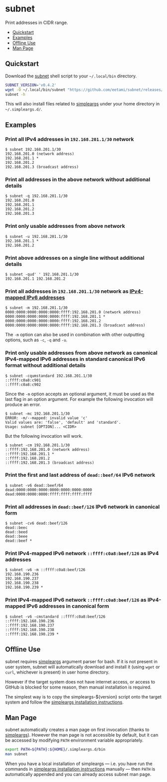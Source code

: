 # subnet

Print addresses in CIDR range.

- [Quickstart](#quickstart)
- [Examples](#examples)
- [Offline Use](#offline-use)
- [Man Page](#man-page)

## Quickstart

Download the [subnet](https://github.com/eetami/subnet/releases/latest) shell
script to your `~/.local/bin` directory.

```bash
SUBNET_VERSION='v0.4.2'
wget -O ~/.local/bin/subnet "https://github.com/eetami/subnet/releases/download/${SUBNET_VERSION}/subnet"
subnet -h
```

This will also install files related to [simpleargs](https://github.com/laurivan/simpleargs)
under your home directory in `~/.simpleargs.d/`.

## Examples

### Print all IPv4 addresses in `192.168.201.1/30` network

```console
$ subnet 192.168.201.1/30
192.168.201.0 (network address)
192.168.201.1 *
192.168.201.2
192.168.201.3 (broadcast address)
```

### Print all addresses in the above network without additional details

```console
$ subnet -q 192.168.201.1/30
192.168.201.0
192.168.201.1
192.168.201.2
192.168.201.3
```

### Print only usable addresses from above network

```console
$ subnet -u 192.168.201.1/30
192.168.201.1 *
192.168.201.2
```

### Print above addresses on a single line without additional details

```console
$ subnet -qud' ' 192.168.201.1/30
192.168.201.1 192.168.201.2
```

### Print all addresses in `192.168.201.1/30` network as [IPv4-mapped IPv6 addresses](https://www.rfc-editor.org/rfc/rfc4291.html#section-2.5.5.2)

```console
$ subnet -m 192.168.201.1/30
0000:0000:0000:0000:0000:ffff:192.168.201.0 (network address)
0000:0000:0000:0000:0000:ffff:192.168.201.1 *
0000:0000:0000:0000:0000:ffff:192.168.201.2
0000:0000:0000:0000:0000:ffff:192.168.201.3 (broadcast address)
```

The `-m` option can also be used in combination with other outputting options, such as `-c`, `-q` and `-u`.

### Print only usable addresses from above network as canonical IPv4-mapped IPv6 addresses in standard canonical IPv6 format without additional details

```console
$ subnet -cqumstandard 192.168.201.1/30
::ffff:c0a8:c901
::ffff:c0a8:c902
```

Since the `-m` option accepts an optional argument, it must be used as the last flag in an option argument.
For example the following invocation will produce an error.

```console
$ subnet -mc 192.168.201.1/30
ERROR: -m/--mapped: invalid value 'c'
Valid values are: 'false', 'default' and 'standard'.
Usage: subnet [OPTION]... <CIDR>
```

But the following invocation will work.

```console
$ subnet -cm 192.168.201.1/30
::ffff:192.168.201.0 (network address)
::ffff:192.168.201.1 *
::ffff:192.168.201.2
::ffff:192.168.201.3 (broadcast address)
```

### Print the first and last address of `dead::beef/64` IPv6 network

```console
$ subnet -v6 dead::beef/64
dead:0000:0000:0000:0000:0000:0000:0000
dead:0000:0000:0000:ffff:ffff:ffff:ffff
```

### Print all addresses in `dead::beef/126` IPv6 network in canonical form

```console
$ subnet -cv6 dead::beef/126
dead::beec
dead::beed
dead::beee
dead::beef *
```

### Print IPv4-mapped IPv6 network `::ffff:c0a8:beef/126` as IPv4 addresses

```console
$ subnet -v6 -m ::ffff:c0a8:beef/126
192.168.190.236
192.168.190.237
192.168.190.238
192.168.190.239 *
```

### Print IPv4-mapped IPv6 network `::ffff:c0a8:beef/126` as IPv4-mapped IPv6 addresses in canonical form

```console
$ subnet -v6 -cmstandard ::ffff:c0a8:beef/126
::ffff:192.168.190.236
::ffff:192.168.190.237
::ffff:192.168.190.238
::ffff:192.168.190.239 *
```

## Offline Use

subnet requires [simpleargs](https://github.com/laurivan/simpleargs) argument parser for bash.
If it is not present in user system, subnet will automatically download and install it (using
`wget` or `curl`, whichever is present) in user home directory.

However if the target system does not have internet access, or access to GitHub is blocked for
some reason, then manual installation is required.

The simplest way is to copy the simpleargs-${version} script onto the target system and follow
the [simpleargs installation instructions](https://github.com/laurivan/simpleargs/blob/main/docs/installation.md).

## Man Page

subnet automatically creates a man page on first invocation (thanks to
[simpleargs](https://github.com/laurivan/simpleargs/blob/main/docs/automatic-documentation.md#automatic-man-page-generation)).
However the man page is not accessible by default, but it can be accessed by
modifying `PATH` environment variable appropriately.

```bash
export PATH=${PATH}:${HOME}/.simpleargs.d/bin
man subnet
```

When you have a local installation of simpleargs &mdash; i.e. you have run the commands in
[simpleargs installation instructions](https://github.com/laurivan/simpleargs/blob/main/docs/installation.md)
manually &mdash; then `PATH` is automatically appended and you can already access subnet man page.
